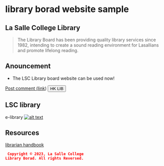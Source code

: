 # library borad website sample

## La Salle College Library
> The Library Board has been providing quality library services since 1982, intending to create a sound reading environment for Lasallians and promote lifelong reading.

## Anouncement
* The LSC Library board website can be used now!

<a href="#" class="button">Post comment ([link](https://www.hkpl.gov.hk/tc/index.html))</a>
<input class="button" type="submit" value="HK LIB">


## LSC library
e-library
[![alt text](https://assets.weforum.org/article/image/JMF96ETfn1kSViVnUou1Z0XIDwWcPpT5mrPc7-ytpAc.jpg)](https://sites.google.com/lasalle.edu.hk/e-library/home)


## Resources
[librarian handbook](https://drive.google.com/file/d/1gNilI_ws1JOCsFQLxM7ilPIUNptp8_II/view)


<code style="color : red"> **Copyright © 2023, La Salle College Library Borad. All rights Reversed.** </code>
